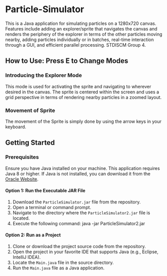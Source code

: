 # Particle-Simulator
This is a Java application for simulating particles on a 1280x720 canvas. Features include adding an explorer/sprite that navigates the canvas and renders the periphery of the explorer in terms of the other particles moving nearby, adding particles individually or in batches, real-time interaction through a GUI, and efficient parallel processing.  STDISCM Group 4.

## How to Use: Press E to Change Modes
### Introducing the Explorer Mode
This mode is used for activating the sprite and navigating to wherever desired in the canvas. The sprite is centered within the screen and uses a grid perspective in terms of rendering nearby particles in a zoomed layout.

### Movement of Sprite
The movement of the Sprite is simply done by using the arrow keys in your keyboard.

## Getting Started

### Prerequisites
Ensure you have Java installed on your machine. This application requires Java 8 or higher. If Java is not installed, you can download it from the [Oracle Website](https://www.oracle.com/ph/java/technologies/downloads/).

#### Option 1: Run the Executable JAR File
1. Download the `ParticleSimulator.jar` file from the repository.
2. Open a terminal or command prompt.
3. Navigate to the directory where the `ParticleSimulator2.jar` file is located.
4. Execute the following command: java -jar ParticleSimulator2.jar

#### Option 2: Run as a Project
1. Clone or download the project source code from the repository.
2. Open the project in your favorite IDE that supports Java (e.g., Eclipse, IntelliJ IDEA).
3. Locate the `Main.java` file in the source directory.
4. Run the `Main.java` file as a Java application.
